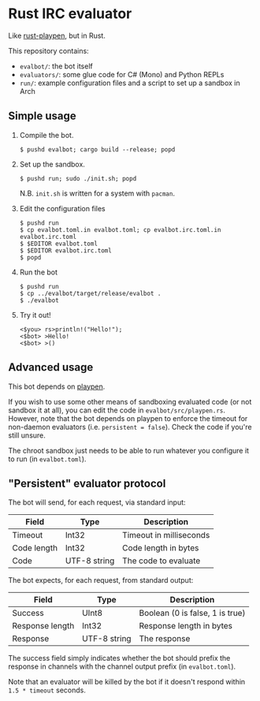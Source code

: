 # Rust IRC evaluator

Like [rust-playpen](https://github.com/rust-lang/rust-playpen), but in Rust.

This repository contains:

* `evalbot/`: the bot itself
* `evaluators/`: some glue code for C# (Mono) and Python REPLs
* `run/`: example configuration files and a script to set up a sandbox in Arch

## Simple usage

1. Compile the bot.
   
   ````
   $ pushd evalbot; cargo build --release; popd
   ````

2. Set up the sandbox.

   ````
   $ pushd run; sudo ./init.sh; popd
   ````

   N.B. `init.sh` is written for a system with `pacman`.

3. Edit the configuration files

   ````
   $ pushd run
   $ cp evalbot.toml.in evalbot.toml; cp evalbot.irc.toml.in evalbot.irc.toml
   $ $EDITOR evalbot.toml
   $ $EDITOR evalbot.irc.toml
   $ popd
   ````

4. Run the bot

   ````
   $ pushd run
   $ cp ../evalbot/target/release/evalbot .
   $ ./evalbot
   ````

5. Try it out!

   ````
   <$you> rs>println!("Hello!");
   <$bot> >Hello!
   <$bot> >()
   ````

## Advanced usage

This bot depends on [playpen](https://github.com/thestinger/playpen).

If you wish to use some other means of sandboxing evaluated code (or not sandbox it at all), you can edit the code in `evalbot/src/playpen.rs`. However, note that the bot depends on playpen to enforce the timeout for non-daemon evaluators (i.e. `persistent = false`). Check the code if you're still unsure.

The chroot sandbox just needs to be able to run whatever you configure it to run (in `evalbot.toml`).

## "Persistent" evaluator protocol

The bot will send, for each request, via standard input:

| Field | Type | Description |
| ----- | ---- | ----------- |
| Timeout | Int32 | Timeout in milliseconds |
| Code length | Int32 | Code length in bytes |
| Code | UTF-8 string | The code to evaluate |

The bot expects, for each request, from standard output:

| Field | Type | Description |
| ----- | ---- | ----------- |
| Success | UInt8 | Boolean (0 is false, 1 is true) |
| Response length | Int32 | Response length in bytes |
| Response | UTF-8 string | The response |

The success field simply indicates whether the bot should prefix the response in channels with the channel output prefix (in `evalbot.toml`).

Note that an evaluator will be killed by the bot if it doesn't respond within `1.5 * timeout` seconds.
